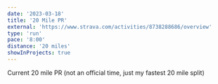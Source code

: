 ```yaml
---
date: '2023-03-18'
title: '20 Mile PR'
external: 'https://www.strava.com/activities/8738288686/overview'
type: 'run'
pace: '8:00'
distance: '20 miles'
showInProjects: true
---
```


Current 20 mile PR (not an official time, just my fastest 20 mile split)
